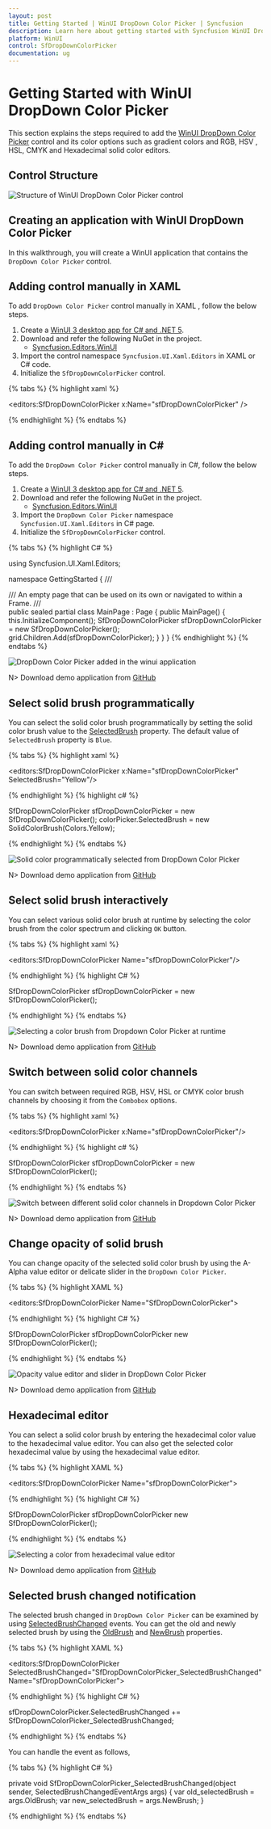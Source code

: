 ```yaml
---
layout: post
title: Getting Started | WinUI DropDown Color Picker | Syncfusion
description: Learn here about getting started with Syncfusion WinUI DropDown Color Picker (SfColorPicker) control, its elements, and more.
platform: WinUI
control: SfDropDownColorPicker
documentation: ug
---
```


# Getting Started with WinUI DropDown Color Picker

This section explains the steps required to add the [WinUI DropDown Color Picker](https://www.syncfusion.com/winui-controls/dropdown-color-picker) control and its color options such as gradient colors and RGB, HSV , HSL, CMYK and Hexadecimal solid color editors.

## Control Structure

![Structure of WinUI DropDown Color Picker control](Getting-Started_images/Structure1.jpg)

## Creating an application with WinUI DropDown Color Picker

In this walkthrough, you will create a WinUI application that contains the `DropDown Color Picker` control.

## Adding control manually in XAML

To add `DropDown Color Picker` control manually in XAML , follow the below steps.

1. Create a [WinUI 3 desktop app for C# and .NET 5](https://docs.microsoft.com/en-us/windows/apps/winui/winui3/get-started-winui3-for-desktop).
2. Download and refer the following NuGet in the project.
    * [Syncfusion.Editors.WinUI](https://www.nuget.org/packages/Syncfusion.Editors.WinUI)
3. Import the control namespace `Syncfusion.UI.Xaml.Editors` in XAML or C# code.
4. Initialize the `SfDropDownColorPicker` control.

{% tabs %}
{% highlight xaml %}

<Page
    x:Class="GettingStarted.MainPage"
    xmlns="http://schemas.microsoft.com/winfx/2006/xaml/presentation"
    xmlns:x="http://schemas.microsoft.com/winfx/2006/xaml"
    xmlns:local="using:GettingStarted"
    xmlns:d="http://schemas.microsoft.com/expression/blend/2008"
    xmlns:mc="http://schemas.openxmlformats.org/markup-compatibility/2006"
    xmlns:editors="using:Syncfusion.UI.Xaml.Editors"
    mc:Ignorable="d"
    Background="{ThemeResource ApplicationPageBackgroundThemeBrush}">
    <Grid x:Name="grid">
    <editors:SfDropDownColorPicker x:Name="sfDropDownColorPicker" />
    </Grid>
</Page>

{% endhighlight %}
{% endtabs %}

## Adding control manually in C#

To add the `DropDown Color Picker` control manually in C#, follow the below steps.

1. Create a [WinUI 3 desktop app for C# and .NET 5](https://docs.microsoft.com/en-us/windows/apps/winui/winui3/get-started-winui3-for-desktop).
2. Download and refer the following NuGet in the project.
    * [Syncfusion.Editors.WinUI](https://www.nuget.org/packages/Syncfusion.Editors.WinUI)
3. Import the `DropDown Color Picker` namespace `Syncfusion.UI.Xaml.Editors` in C# page.
4. Initialize the `SfDropDownColorPicker` control.

{% tabs %}
{% highlight C# %}

using Syncfusion.UI.Xaml.Editors;

namespace GettingStarted
{
    /// <summary>
    /// An empty page that can be used on its own or navigated to within a Frame.
    /// </summary>
    public sealed partial class MainPage : Page
    {
        public MainPage()
        {
            this.InitializeComponent();
            SfDropDownColorPicker sfDropDownColorPicker = new SfDropDownColorPicker();
            grid.Children.Add(sfDropDownColorPicker);
        }
    }
}
{% endhighlight %}
{% endtabs %}

![DropDown Color Picker added in the winui application](Getting-Started_images/ColorPicker_Added.jpg)

N> Download demo application from [GitHub](https://github.com/SyncfusionExamples/syncfusion-winui-colorpicker-examples/tree/master/Samples/DropDown_ColorPicker)

## Select solid brush programmatically

You can select the solid color brush programmatically by setting the solid color brush value to the [SelectedBrush](https://help.syncfusion.com/cr/winUI/Syncfusion.UI.Xaml.Editors.SfDropDownColorPicker.html#Syncfusion_UI_Xaml_Editors_SfDropDownColorPicker_SelectedBrush) property. The default value of `SelectedBrush` property is `Blue`.

{% tabs %}
{% highlight xaml %}

 <editors:SfDropDownColorPicker x:Name="sfDropDownColorPicker"
                                SelectedBrush="Yellow"/>

{% endhighlight %}
{% highlight c# %}

SfDropDownColorPicker sfDropDownColorPicker = new SfDropDownColorPicker();
colorPicker.SelectedBrush = new SolidColorBrush(Colors.Yellow);

{% endhighlight %}
{% endtabs %}

![Solid color programmatically selected from DropDown Color Picker](Getting-Started_images/select_Solidcolor.jpg)

N> Download demo application from [GitHub](https://github.com/SyncfusionExamples/syncfusion-winui-colorpicker-examples/tree/master/Samples/DropDown_ColorPicker)

## Select solid brush interactively

You can select various solid color brush at runtime by selecting the color brush from the color spectrum and clicking `OK` button.

{% tabs %}
{% highlight xaml %}

<editors:SfDropDownColorPicker Name="sfDropDownColorPicker"/>

{% endhighlight %}
{% highlight C# %}

SfDropDownColorPicker sfDropDownColorPicker =  new SfDropDownColorPicker();

{% endhighlight %}
{% endtabs %}

![Selecting a color brush from Dropdown Color Picker at runtime](Getting-Started_images/colorselecting.gif)

N> Download demo application from [GitHub](https://github.com/SyncfusionExamples/syncfusion-winui-colorpicker-examples/tree/master/Samples/DropDown_ColorPicker)

## Switch between solid color channels

You can switch between required RGB, HSV, HSL or CMYK color brush channels by choosing it from the `Combobox` options.

{% tabs %}
{% highlight xaml %}

 <editors:SfDropDownColorPicker x:Name="sfDropDownColorPicker"/>

{% endhighlight %}
{% highlight c# %}

SfDropDownColorPicker sfDropDownColorPicker = new SfDropDownColorPicker();

{% endhighlight %}
{% endtabs %}

![Switch between different solid color channels in Dropdown Color Picker](Getting-Started_images/RGBSwitch.png)

N> Download demo application from [GitHub](https://github.com/SyncfusionExamples/syncfusion-winui-colorpicker-examples/tree/master/Samples/DropDown_ColorPicker)

## Change opacity of solid brush

You can change opacity of the selected solid color brush by using the A-Alpha value editor or delicate slider in the `DropDown Color Picker`.

{% tabs %}
{% highlight XAML %}

<editors:SfDropDownColorPicker Name="SfDropDownColorPicker">

{% endhighlight %}
{% highlight C# %}

SfDropDownColorPicker sfDropDownColorPicker  new SfDropDownColorPicker();

{% endhighlight %}
{% endtabs %}

![Opacity value editor and slider in DropDown Color Picker](Getting-Started_images/AlphaInputOptions.jpg)

N> Download demo application from [GitHub](https://github.com/SyncfusionExamples/syncfusion-winui-colorpicker-examples/tree/master/Samples/DropDown_ColorPicker)

## Hexadecimal editor

You can select a solid color brush by entering the hexadecimal color value to the hexadecimal value editor. You can also get the selected color hexadecimal value by using the hexadecimal value editor.

{% tabs %}
{% highlight XAML %}

<editors:SfDropDownColorPicker Name="sfDropDownColorPicker">

{% endhighlight %}
{% highlight C# %}

SfDropDownColorPicker sfDropDownColorPicker  new SfDropDownColorPicker();

{% endhighlight %}
{% endtabs %}

![Selecting a color from hexadecimal value editor](Getting-Started_images/IsHexInputVisible.png)

N> Download demo application from [GitHub](https://github.com/SyncfusionExamples/syncfusion-winui-colorpicker-examples/tree/master/Samples/DropDown_ColorPicker)

## Selected brush changed notification

The selected brush changed in `DropDown Color Picker` can be examined by using [SelectedBrushChanged](https://help.syncfusion.com/cr/winUI/Syncfusion.UI.Xaml.Editors.SfDropDownColorPicker.html#Syncfusion_UI_Xaml_Editors_SfDropDownColorPicker_SelectedBrushChanged) events. You can get the old and newly selected brush by using the [OldBrush](https://help.syncfusion.com/cr/winUI/Syncfusion.UI.Xaml.Editors.SelectedBrushChangedEventArgs.html) and [NewBrush](https://help.syncfusion.com/cr/winUI/Syncfusion.UI.Xaml.Editors.SelectedBrushChangedEventArgs.html) properties.

{% tabs %}
{% highlight XAML %}

<editors:SfDropDownColorPicker SelectedBrushChanged="SfDropDownColorPicker_SelectedBrushChanged"
                               Name="sfDropDownColorPicker">

{% endhighlight %}
{% highlight C# %}

sfDropDownColorPicker.SelectedBrushChanged += SfDropDownColorPicker_SelectedBrushChanged;

{% endhighlight %}
{% endtabs %}

You can handle the event as follows,

{% tabs %}
{% highlight C# %}

private void SfDropDownColorPicker_SelectedBrushChanged(object sender, SelectedBrushChangedEventArgs args) {
    var old_selectedBrush = args.OldBrush;
    var new_selectedBrush = args.NewBrush;
}

{% endhighlight %}
{% endtabs %}
